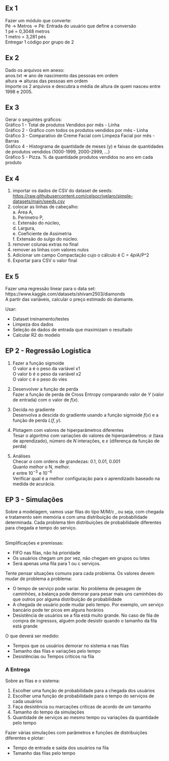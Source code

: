 <h2>Ex 1</h2>
Fazer um módulo que converte: <br />
Pé -> Metros -> Pé: Entrada do usuário que define a conversão<br />
1 pé = 0,3048 metros<br />
1 metro = 3,281 pés<br />
Entregar 1 código por grupo de 2<br />

<h2>Ex 2</h2>
Dado os arquivos em anexo:<br />
anos.txt ⇒ ano de nascimento das pessoas em ordem<br />
altura ⇒ alturas das pessoas em ordem<br />
Importe os 2 arquivos e descubra a média de altura de quem nasceu entre 1998 e 2005.<br />

<h2>Ex 3</h2>
Gerar o seguintes gráficos:<br />
Gráfico 1 - Total de produtos Vendidos por mês - Linha<br />
Gráfico 2 - Gráfico com todos os produtos vendidos por mês - Linha<br />
Gráfico 3 - Comparativo de Creme Facial com Limpeza Facial por mês - Barras<br />
Gráfico 4 - Histograma de quantidade de meses (y) e faixas de quantidades de produtos vendidos (1000-1999, 2000-2999, ...)<br />
Gráfico 5 - Pizza. % da quantidade produtos vendidos no ano em cada produto<br />

<h2>Ex 4</h2>

1. importar os dados de CSV do dataset de seeds: https://raw.githubusercontent.com/celsocrivelaro/simple-datasets/main/seeds.csv<br /> 
2.  colocar as linhas de cabeçalho:<br /> 
    a. Área A,<br />
    b. Perímetro P,<br />
    c. Extensão do núcleo,<br />
    d. Largura,<br />
    e. Coeficiente de Assimetria<br />
    f. Extensão do sulgo do núcleo.<br />
1. remover colunas extras no final<br />
2. remover as linhas com valores nulos<br />
3. Adicionar um campo Compactação cujo o cálculo é C = 4*pi*A/P^2<br />
4. Exportar para CSV o valor final<br />

<h2>Ex 5</h2>
Fazer uma regressão linear para o data set: https://www.kaggle.com/datasets/shivam2503/diamonds<br />
A partir das variáveis, calcular o preço estimado do diamante.

Usar:
- Dataset treinamento/testes
- Limpeza dos dados
- Seleção de dados de entrada que maximizam o resultado
- Calcular R2 do modelo

<h2>EP 2 - Regressão Logística</h2>

1) Fazer a função sigmoide<br />
O valor a é o peso da variável x1<br />
O valor b é o peso da variável x2<br />
O valor c é o peso do víes

1) Desenvolver a função de perda<br />
Fazer a função de perda de Cross Entropy comparando valor de $Y$ (valor de entrada) com o valor de $f(x).$<br />

1) Decida no gradiente<br />
Desenvolva a descida do gradiente usando a função sigmoide $f(x)$ e a função de perda $L(f,y)$.<br />

1) Plotagem com valores de hiperparâmetros diferentes<br />
Tesar o algoritmo com variações do valores de hiperparâmetros: $\alpha$ (taxa de aprendizado),  número de $N$ interações, e $\varepsilon$ (diferença da função de perda)<br />

1) Análises<br />
Checar $\alpha$ com ordens de grandezas: 0.1, 0.01, 0.001<br />
Quanto melhor o N, melhor. <br />
$\varepsilon$ entre $10^{-3}$ e $10^{-6}$<br />
Verificar qual é a melhor configuração para o aprendizado baseado na medida de acurácia.

<h2>EP 3 - Simulações</h2>
Sobre a modelagem, vamos usar filas do tipo M/M/c , ou seja, com chegada e tratamento sem memória e com uma distribuição de probabilidade determinada. Cada problema têm distribuições de probabilidade diferentes para chegada e tempo do serviço.<br />
<br />

Simplificações e premissas:

- FIFO nas filas, não há prioridade
- Os usuários chegam um por vez, não chegam em grupos ou lotes
- Será apenas uma fila para 1 ou c serviços.

Tente pensar situações comuns para cada problema. Os valores devem mudar de problema a problema:

- O tempo de serviço pode variar.  No problema de pesagem de caminhões, a balança pode demorar para pesar mais uns caminhões do que outros por alguma distribuição de probabilidade
- A chegada de usuário pode mudar pelo tempo. Por exemplo, um serviço bancário pode ter picos em alguns horários
- Desistência de usuários se a fila está muito grande. No caso de fila de compra de ingressos, alguém pode desistir quando o tamanho da fila está grande

O que deverá ser medido:

- Tempos que os usuários demorar no sistema e nas filas
- Tamanho das filas e variações pelo tempo
- Desistências ou Tempos críticos na fila

<h3>A Entrega</h3>

Sobre as filas e o sistema: <br/>
1) Escolher uma função de probabilidade para a chegada dos usuários
2) Escolher uma função de probabilidade para o tempo do serviços de cada usuários
3) Faça desistência ou marcações críticas de acordo de um tamanho 
4) Tamanho do tempo da simulações
5) Quantidade de serviços ao mesmo tempo ou variações da quantidade pelo tempo

Fazer várias simulações com parâmetros e funções de distribuições diferentes e plotar:
- Tempo de entrada e saída dos usuários na fila
- Tamanho das filas pelo tempo